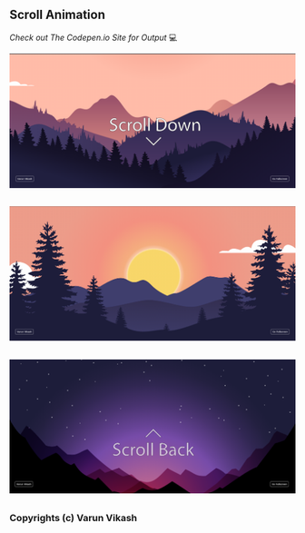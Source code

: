## Scroll Animation



 _Check out The Codepen.io Site for Output_ 💻 


![](https://github.com/Varun-Vikash/Scroll-Animation/blob/main/captures/Capture_Varun%4001.png)
##
![](https://github.com/Varun-Vikash/Scroll-Animation/blob/main/captures/Capture_Varun%4002.png)
##
![](https://github.com/Varun-Vikash/Scroll-Animation/blob/main/captures/Capture_Varun%4003.png)


##
### Copyrights (c) Varun Vikash
##

